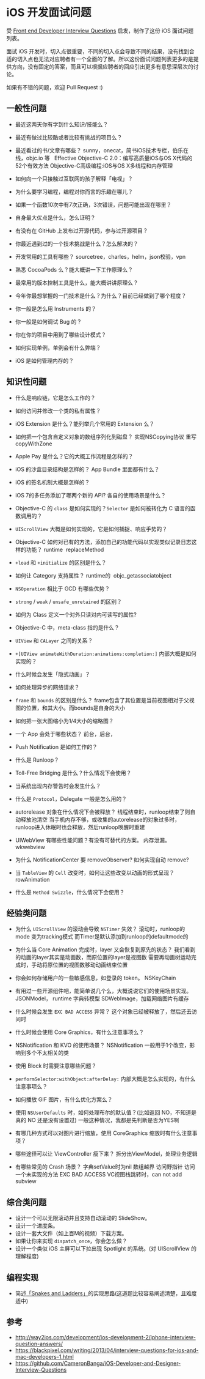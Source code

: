 # iOS 开发面试问题

受 [Front end Developer Interview Questions](https://github.com/h5bp/Front-end-Developer-Interview-Questions) 启发，制作了这份 iOS 面试问题列表。

面试 iOS 开发时，切入点很重要，不同的切入点会导致不同的结果，没有找到合适的切入点也无法对应聘者有一个全面的了解。所以这份面试问题列表更多的是提供方向，没有固定的答案，而且可以根据应聘者的回应引出更多有意思深层次的讨论。

如果有不错的问题，欢迎 Pull Request :)

## 一般性问题
* 最近这两天你有学到什么知识/技能么？
* 最近有做过比较酷或者比较有挑战的项目么？
* 最近看过的书/文章有哪些？
sunny，onecat，简书iOS技术专栏，伯乐在线，objc.io 等  
Effective Objective-C 2.0：编写高质量iOS与OS X代码的52个有效方法
Objective-C高级编程:iOS与OS X多线程和内存管理

* 如何向一个只接触过互联网的孩子解释「电视」？
* 为什么要学习编程，编程对你而言的乐趣在哪儿？
* 如果一个函数10次中有7次正确，3次错误，问题可能出现在哪里？
* 自身最大优点是什么，怎么证明？
* 有没有在 GitHub 上发布过开源代码，参与过开源项目？
* 你最近遇到过的一个技术挑战是什么？怎么解决的？
* 开发常用的工具有哪些？
sourcetree，charles，helm，json校验，vpn 
* 熟悉 CocoaPods 么？能大概讲一下工作原理么？
* 最常用的版本控制工具是什么，能大概讲讲原理么？
* 今年你最想掌握的一门技术是什么？为什么？目前已经做到了哪个程度？
* 你一般是怎么用 Instruments 的？
* 你一般是如何调试 Bug 的？
* 你在你的项目中用到了哪些设计模式？
* 如何实现单例，单例会有什么弊端？
* iOS 是如何管理内存的？

## 知识性问题
* 什么是响应链，它是怎么工作的？
* 如何访问并修改一个类的私有属性？
* iOS Extension 是什么？能列举几个常用的 Extension 么？

* 如何把一个包含自定义对象的数组序列化到磁盘？
实现NSCopying协议
重写copyWithZone

* Apple Pay 是什么？它的大概工作流程是怎样的？
* iOS 的沙盒目录结构是怎样的？ App Bundle 里面都有什么？
* iOS 的签名机制大概是怎样的？
* iOS 7的多任务添加了哪两个新的 API? 各自的使用场景是什么？
* Objective-C 的 `class` 是如何实现的？`Selector` 是如何被转化为 C 语言的函数调用的？
* `UIScrollView` 大概是如何实现的，它是如何捕捉、响应手势的？

* Objective-C 如何对已有的方法，添加自己的功能代码以实现类似记录日志这样的功能？
runtime  replaceMethod

* `+load` 和 `+initialize` 的区别是什么？

* 如何让 Category 支持属性？
runtime的  objc_getassociatobject

* `NSOperation` 相比于 GCD 有哪些优势？
* `strong` / `weak` / `unsafe_unretained` 的区别？
* 如何为 Class 定义一个对外只读对内可读写的属性?
* Objective-C 中，meta-class 指的是什么？
* `UIView` 和 `CALayer` 之间的关系？
* `+[UIView animateWithDuration:animations:completion:]` 内部大概是如何实现的？
* 什么时候会发生「隐式动画」？
* 如何处理异步的网络请求？
* `frame` 和 `bounds` 的区别是什么？
frame包含了其位置是当前视图相对于父视图的位置，和其大小。而bounds是自身的大小
* 如何把一张大图缩小为1/4大小的缩略图？
* 一个 App 会处于哪些状态？
前台，后台，
* Push Notification 是如何工作的？
* 什么是 Runloop？
* Toll-Free Bridging 是什么？什么情况下会使用？
* 当系统出现内存警告时会发生什么？
* 什么是 `Protocol`，Delegate 一般是怎么用的？
* autorelease 对象在什么情况下会被释放？
线程结束时，runloop结束了则自动释放池清空
当手机内存不够，或收集的autorelease的对象过多时，runloop进入休眠时也会释放，然后runloop唤醒时重建

* UIWebView 有哪些性能问题？有没有可替代的方案。
内存泄漏。 wkwebview 

* 为什么 NotificationCenter 要 removeObserver? 如何实现自动 remove?

* 当 `TableView` 的 `Cell` 改变时，如何让这些改变以动画的形式呈现？
rowAnimation
* 什么是 `Method Swizzle`，什么情况下会使用？


## 经验类问题
* 为什么 `UIScrollView` 的滚动会导致 `NSTimer` 失效？
滚动时，runloop的mode 变为tracking模式
而Timer是默认添加到runloop的defaultmode的

* 为什么当 Core Animation 完成时，layer 又会恢复到原先的状态？
我们看到的动画的layer其实是动画数，而原位置的layer是视图数
需要再动画树运动完成时，手动将原位置的视图数移动动画结束位置

* 你会如何存储用户的一些敏感信息，如登录的 token。
NSKeyChain

* 有用过一些开源组件吧，能简单说几个么，大概说说它们的使用场景实现。
JSONModel， runtime 字典转模型
SDWebImage，加载网络图片有缓存

* 什么时候会发生 `EXC BAD ACCESS` 异常？
这个对象已经被释放了，然后还去访问时
* 什么时候会使用 Core Graphics，有什么注意事项么？
* NSNotification 和 KVO 的使用场景？
NSNotification 一般用于1个改变，影响到多个不太相关的类
* 使用 Block 时需要注意哪些问题？
* `performSelector:withObject:afterDelay:` 内部大概是怎么实现的，有什么注意事项么？

* 如何播放 GIF 图片，有什么优化方案么？

* 使用 `NSUserDefaults` 时，如何处理布尔的默认值？(比如返回 NO，不知道是真的 NO 还是没有设置过)
一般这种情况，我都是先判断是否为YES啊
* 有哪几种方式可以对图片进行缩放，使用 CoreGraphics 缩放时有什么注意事项？

* 哪些途径可以让 ViewController 瘦下来？
拆分出ViewModel，处理业务逻辑

* 有哪些常见的 Crash 场景？ 
字典setValue时为nil
数组越界
访问野指针
访问一个未实现的方法 EXC BAD ACCESS
VC视图栈跳转时，can not add subview


## 综合类问题
* 设计一个可以无限滚动并且支持自动滚动的 SlideShow。
* 设计一个进度条。
* 设计一套大文件（如上百M的视频）下载方案。
* 如果让你来实现 `dispatch_once`，你会怎么做？
* 设计一个类似 iOS 主屏可以下拉出现 Spotlight 的系统。(对 UIScrollView 的理解程度)

## 编程实现
* 简述[「Snakes and Ladders」](http://en.wikipedia.org/wiki/Snakes_and_Ladders)的实现思路(这道题比较容易阐述清楚，且难度适中)

## 参考

* http://way2ios.com/development/ios-development-2/iphone-interview-question-answers/
* https://blackpixel.com/writing/2013/04/interview-questions-for-ios-and-mac-developers-1.html
* https://github.com/CameronBanga/iOS-Developer-and-Designer-Interview-Questions

